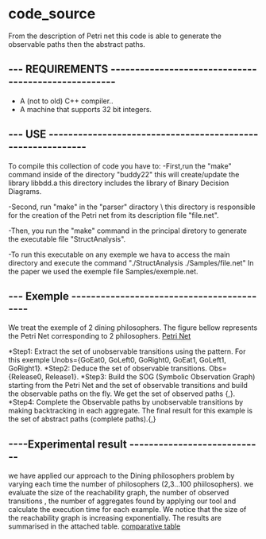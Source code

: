 # code_source
From the description of Petri net this code is able to generate the observable paths then the abstract paths.

--- REQUIREMENTS ----------------------------------------------------
---------------------------------------------------------------------

* A (not to old) C++ compiler..
* A machine that supports 32 bit integers.


--- USE -----------------------------------------------------------
---------------------------------------------------------------------

To compile this collection of code you have to: 
-First,run the "make" command inside of the directory "buddy22" this will create/update the library libbdd.a
this directory includes the library of Binary Decision Diagrams.

-Second, run  "make" in the "parser" diractory \\ this directory is responsible for the creation of the  Petri net
from its description file  "file.net".

-Then, you run the "make" command in the principal diretory  to generate the executable file  "StructAnalysis".

-To run this executable on any exemple we hava to access the main directory and execute the command "./StructAnalysis ./Samples/file.net" 
In the paper we used the exemple file Samples/exemple.net.

--- Exemple ------------------------------------------
------------------------------------------------------

We treat the exemple of 2 dining philosophers.
The figure bellow represents the Petri Net corresponding to 2 philosophers.
[Petri Net](https://github.com/yasmineyasmiin/tool/blob/9bb5d1d34df70b787b81889110183ba6d3b5dbb9/philo2.png)
  
  *Step1: Extract the set of unobservable transitions using the pattern. For this exemple Unobs={GoEat0, GoLeft0, GoRight0, GoEat1, GoLeft1, GoRight1}.
  *Step2: Deduce the set of observable transitions. Obs={Release0, Release1}.
  *Step3: Build the SOG (Symbolic Observation Graph) starting from the Petri Net and the set of observable transitions and build the observable paths on the fly. We get the set of observed paths {<Release0>,<Release1>}.
  *Step4: Complete the Observable paths by unobservable transitions by making backtracking in each aggregate.
  The final result for this example is the set of abstract paths (complete paths).{<Release0>,<Release1>}


----Experimental result ----------------------------
----------------------------------------------------

we have applied our approach to the Dining philosophers problem by varying each time the number of philosophers (2,3...100 phiilosophers).
we evaluate the size of the reachability graph, the number of observed transitions , the number of aggregates found by applying our tool 
and calculate the execution time for each example.
We notice that the size of the reachability graph is increasing exponentially.
The results are summarised in the attached table. 
[comparative table](https://github.com/yasmineyasmiin/tool/blob/aa652032d329aee3811e473fe80f6a489c80bd38/comparatif.png)


